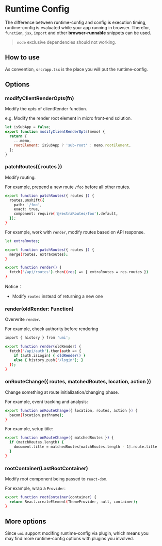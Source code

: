 # Runtime Config

The difference between runtime-config and config is execution timing, runtime-config is evaluated while your app running in browser. Therefor, `function`, `jsx`, `import` and other **browser-runnable** snippets can be used.

> `node` exclusive dependencies should not working.


## How to use

As convention, `src/app.tsx` is the place you will put the runtime-config.

## Options

### modifyClientRenderOpts(fn)

Modify the opts of clientRender function.

e.g. Modify the render root element in micro front-end solution.

```js
let isSubApp = false;
export function modifyClientRenderOpts(memo) {
  return {
    ...memo,
    rootElement: isSubApp ? 'sub-root' : memo.rootElement,    
  };
}
```

### patchRoutes({ routes })

Modify routing.

For example, prepend a new route `/foo` before all other routes.

```bash
export function patchRoutes({ routes }) {
  routes.unshift({
    path: '/foo',
    exact: true,
    component: require('@/extraRoutes/foo').default,
  });
}
```

For example, work with `render`, modify routes based on API response.

```bash
let extraRoutes;

export function patchRoutes({ routes }) {
  merge(routes, extraRoutes);
}

export function render() {
  fetch('/api/routes').then((res) => { extraRoutes = res.routes })
}
```

Notice：

* Modify `routes` instead of returning a new one

### render(oldRender: Function)

Overwrite `render`.

For example, check authority before rendering

```bash
import { history } from 'umi';

export function render(oldRender) {
  fetch('/api/auth').then(auth => {
    if (auth.isLogin) { oldRender() }
    else { history.push('/login'); }
  });
}
```

### onRouteChange({ routes, matchedRoutes, location, action })

Change something at route initialization/changing phase.

For example, event tracking and analysis:

```bash
export function onRouteChange({ location, routes, action }) {
  bacon(location.pathname);
}
```

For example, setup title:

```bash
export function onRouteChange({ matchedRoutes }) {
  if (matchRoutes.length) {
    document.title = matchedRoutes[matchRoutes.length - 1].route.title || '';
  }
}
```

### rootContainer(LastRootContainer)

Modify root component being passed to `react-dom`.

For example, wrap a `Provider`:

```bash
export function rootContainer(container) {
  return React.createElement(ThemeProvider, null, container);
}
```

## More options

Since `umi` support modifing runtime-config via plugin, which means you may find more runtime-config options with plugins you involved.

